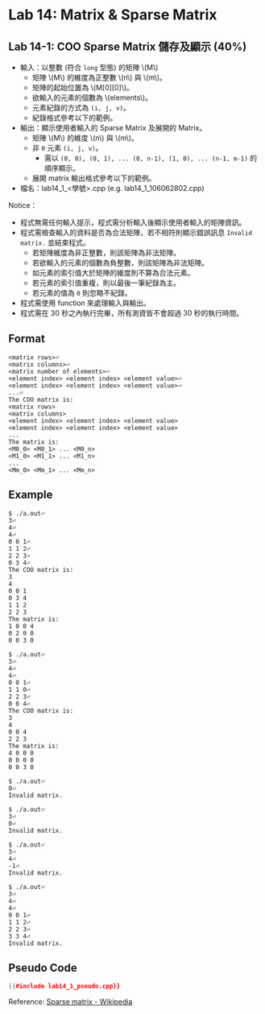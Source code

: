 # Lab 14: Matrix & Sparse Matrix

## Lab 14-1: COO Sparse Matrix 儲存及顯示 (40%)

* 輸入：以整數 (符合 `long` 型態) 的矩陣 \\(M\\)
  * 矩陣 \\(M\\) 的維度為正整數 \\(n\\) 與 \\(m\\)。
  * 矩陣的起始位置為 \\(M[0][0]\\)。
  * 欲輸入的元素的個數為 \\(elements\\)。
  * 元素紀錄的方式為 `(i, j, v)`。
  * 紀錄格式參考以下的範例。
* 輸出：顯示使用者輸入的 Sparse Matrix 及展開的 Matrix。
  * 矩陣 \\(M\\) 的維度 \\(n\\) 與 \\(m\\)。
  * 非 `0` 元素 `(i, j, v)`。
    * 需以 `(0, 0), (0, 1), ... (0, n-1), (1, 0), ... (n-1, m-1)` 的順序顯示。
  * 展開 matrix 輸出格式參考以下的範例。
* 檔名：lab14_1_<學號>.cpp (e.g. lab14_1_106062802.cpp)

Notice：
* 程式無需任何輸入提示，程式需分析輸入後顯示使用者輸入的矩陣資訊。
* 程式需檢查輸入的資料是否為合法矩陣，若不相符則顯示錯誤訊息 `Invalid matrix.` 並結束程式。
  * 若矩陣維度為非正整數，則該矩陣為非法矩陣。
  * 若欲輸入的元素的個數為負整數，則該矩陣為非法矩陣。
  * 如元素的索引值大於矩陣的維度則不算為合法元素。
  * 若元素的索引值重複，則以最後一筆紀錄為主。
  * 若元素的值為 `0` 則忽略不紀錄。
* 程式需使用 function 來處理輸入與輸出。
* 程式需在 30 秒之內執行完畢，所有測資皆不會超過 30 秒的執行時間。

## Format

```text
<matrix rows>⏎
<matrix columns>⏎
<matrix number of elements>⏎
<element index> <element index> <element value>⏎
<element index> <element index> <element value>⏎
...⏎
The COO matrix is:
<matrix rows>
<matrix columns>
<element index> <element index> <element value>
<element index> <element index> <element value>
...
The matrix is:
<M0_0> <M0_1> ... <M0_n>
<M1_0> <M1_1> ... <M1_n>
...
<Mm_0> <Mm_1> ... <Mm_n>
```

## Example

``` console
$ ./a.out⏎
3⏎
4⏎
4⏎
0 0 1⏎
1 1 2⏎
2 2 3⏎
0 3 4⏎
The COO matrix is:
3
4
0 0 1
0 3 4
1 1 2
2 2 3
The matrix is:
1 0 0 4
0 2 0 0
0 0 3 0

$ ./a.out⏎
3⏎
4⏎
4⏎
0 0 1⏎
1 1 0⏎
2 2 3⏎
0 0 4⏎
The COO matrix is:
3
4
0 0 4
2 2 3
The matrix is:
4 0 0 0
0 0 0 0
0 0 3 0

$ ./a.out⏎
0⏎
Invalid matrix.

$ ./a.out⏎
3⏎
0⏎
Invalid matrix.

$ ./a.out⏎
3⏎
4⏎
-1⏎
Invalid matrix.

$ ./a.out⏎
3⏎
4⏎
4⏎
0 0 1⏎
1 1 2⏎
2 2 3⏎
3 3 4⏎
Invalid matrix.

```

## Pseudo Code

``` c++
{{#include lab14_1_pseudo.cpp}}
```

Reference:
[Sparse matrix - Wikipedia](https://en.wikipedia.org/wiki/Sparse_matrix#Coordinate_list_(COO))
